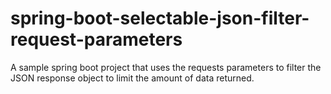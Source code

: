 # spring-boot-selectable-json-filter-request-parameters
A sample spring boot project that uses the requests parameters to filter the JSON response object to limit the amount of data returned.
